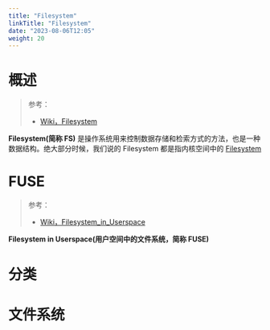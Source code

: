 ```yaml
---
title: "Filesystem"
linkTitle: "Filesystem"
date: "2023-08-06T12:05"
weight: 20
---
```


# 概述

> 参考：
>
> - [Wiki，Filesystem](https://en.wikipedia.org/wiki/File_system)

**Filesystem(简称 FS)** 是操作系统用来控制数据存储和检索方式的方法，也是一种数据结构。绝大部分时候，我们说的 Filesystem 都是指内核空间中的 [Filesystem](/docs/1.操作系统/2.Kernel/6.Filesystem/6.Filesystem.md)

# FUSE

> 参考：
>
> - [Wiki，Filesystem_in_Userspace](https://en.wikipedia.org/wiki/Filesystem_in_Userspace)

**Filesystem in Userspace(用户空间中的文件系统，简称 FUSE)**

# 分类

# 文件系统
